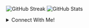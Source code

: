 ![GitHub Streak](https://github-readme-streak-stats.herokuapp.com?user=omecamtiv&theme=dracula)
![GitHub Stats](https://github-readme-stats.vercel.app/api?username=omecamtiv&show_icons=true&include_all_commits=true&count_private=true&theme=dracula)

<details>
  <summary>Connect With Me!</summary>
<br />

[![Twitter](https://img.shields.io/static/v1?message=Twitter&logo=twitter&label=Follow&style=for-the-badge&color=1DA1F2)](https://twitter.com/NandanSudipta)  
[![Gmail](https://img.shields.io/static/v1?message=Gmail&logo=gmail&label=&style=for-the-badge&labelColor=FBBC05&color=EA4335)](mailto:nandan.sudipta@gmail.com)

</details>
